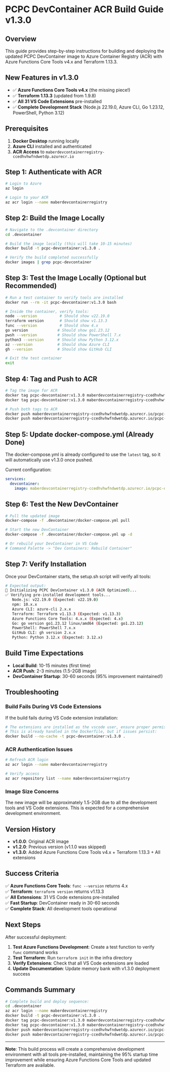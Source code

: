 # PCPC DevContainer ACR Build Guide v1.3.0

## Overview

This guide provides step-by-step instructions for building and deploying the updated PCPC DevContainer image to Azure Container Registry (ACR) with Azure Functions Core Tools v4.x and Terraform 1.13.3.

## New Features in v1.3.0

- ✅ **Azure Functions Core Tools v4.x** (the missing piece!)
- ✅ **Terraform 1.13.3** (updated from 1.9.8)
- ✅ **All 31 VS Code Extensions** pre-installed
- ✅ **Complete Development Stack** (Node.js 22.19.0, Azure CLI, Go 1.23.12, PowerShell, Python 3.12)

## Prerequisites

1. **Docker Desktop** running locally
2. **Azure CLI** installed and authenticated
3. **ACR Access** to `maberdevcontainerregistry-ccedhvhwfndwetdp.azurecr.io`

## Step 1: Authenticate with ACR

```bash
# Login to Azure
az login

# Login to your ACR
az acr login --name maberdevcontainerregistry
```

## Step 2: Build the Image Locally

```bash
# Navigate to the .devcontainer directory
cd .devcontainer

# Build the image locally (this will take 10-15 minutes)
docker build -t pcpc-devcontainer:v1.3.0 .

# Verify the build completed successfully
docker images | grep pcpc-devcontainer
```

## Step 3: Test the Image Locally (Optional but Recommended)

```bash
# Run a test container to verify tools are installed
docker run --rm -it pcpc-devcontainer:v1.3.0 bash

# Inside the container, verify tools:
node --version          # Should show v22.19.0
terraform version       # Should show v1.13.3
func --version          # Should show 4.x
go version             # Should show go1.23.12
pwsh --version         # Should show PowerShell 7.x
python3 --version      # Should show Python 3.12.x
az --version           # Should show Azure CLI
gh --version           # Should show GitHub CLI

# Exit the test container
exit
```

## Step 4: Tag and Push to ACR

```bash
# Tag the image for ACR
docker tag pcpc-devcontainer:v1.3.0 maberdevcontainerregistry-ccedhvhwfndwetdp.azurecr.io/pcpc-devcontainer:v1.3.0
docker tag pcpc-devcontainer:v1.3.0 maberdevcontainerregistry-ccedhvhwfndwetdp.azurecr.io/pcpc-devcontainer:latest

# Push both tags to ACR
docker push maberdevcontainerregistry-ccedhvhwfndwetdp.azurecr.io/pcpc-devcontainer:v1.3.0
docker push maberdevcontainerregistry-ccedhvhwfndwetdp.azurecr.io/pcpc-devcontainer:latest
```

## Step 5: Update docker-compose.yml (Already Done)

The docker-compose.yml is already configured to use the `latest` tag, so it will automatically use v1.3.0 once pushed.

Current configuration:

```yaml
services:
  devcontainer:
    image: maberdevcontainerregistry-ccedhvhwfndwetdp.azurecr.io/pcpc-devcontainer:latest
```

## Step 6: Test the New DevContainer

```bash
# Pull the updated image
docker-compose -f .devcontainer/docker-compose.yml pull

# Start the new DevContainer
docker-compose -f .devcontainer/docker-compose.yml up -d

# Or rebuild your DevContainer in VS Code
# Command Palette -> "Dev Containers: Rebuild Container"
```

## Step 7: Verify Installation

Once your DevContainer starts, the setup.sh script will verify all tools:

```bash
# Expected output:
🚀 Initializing PCPC DevContainer v1.3.0 (ACR Optimized)...
✅ Verifying pre-installed development tools...
   Node.js: v22.19.0 (Expected: v22.19.0)
   npm: 10.x.x
   Azure CLI: azure-cli 2.x.x
   Terraform: Terraform v1.13.3 (Expected: v1.13.3)
   Azure Functions Core Tools: 4.x.x (Expected: 4.x)
   Go: go version go1.23.12 linux/amd64 (Expected: go1.23.12)
   PowerShell: PowerShell 7.x.x
   GitHub CLI: gh version 2.x.x
   Python: Python 3.12.x (Expected: 3.12.x)
```

## Build Time Expectations

- **Local Build**: 10-15 minutes (first time)
- **ACR Push**: 2-3 minutes (1.5-2GB image)
- **DevContainer Startup**: 30-60 seconds (95% improvement maintained!)

## Troubleshooting

### Build Fails During VS Code Extensions

If the build fails during VS Code extension installation:

```bash
# The extensions are installed as the vscode user, ensure proper permissions
# This is already handled in the Dockerfile, but if issues persist:
docker build --no-cache -t pcpc-devcontainer:v1.3.0 .
```

### ACR Authentication Issues

```bash
# Refresh ACR login
az acr login --name maberdevcontainerregistry

# Verify access
az acr repository list --name maberdevcontainerregistry
```

### Image Size Concerns

The new image will be approximately 1.5-2GB due to all the development tools and VS Code extensions. This is expected for a comprehensive development environment.

## Version History

- **v1.0.0**: Original ACR image
- **v1.2.0**: Previous version (v1.1.0 was skipped)
- **v1.3.0**: Added Azure Functions Core Tools v4.x + Terraform 1.13.3 + All extensions

## Success Criteria

✅ **Azure Functions Core Tools**: `func --version` returns 4.x  
✅ **Terraform**: `terraform version` returns v1.13.3  
✅ **All Extensions**: 31 VS Code extensions pre-installed  
✅ **Fast Startup**: DevContainer ready in 30-60 seconds  
✅ **Complete Stack**: All development tools operational

## Next Steps

After successful deployment:

1. **Test Azure Functions Development**: Create a test function to verify `func` command works
2. **Test Terraform**: Run `terraform init` in the infra directory
3. **Verify Extensions**: Check that all VS Code extensions are loaded
4. **Update Documentation**: Update memory bank with v1.3.0 deployment success

## Commands Summary

```bash
# Complete build and deploy sequence:
cd .devcontainer
az acr login --name maberdevcontainerregistry
docker build -t pcpc-devcontainer:v1.3.0 .
docker tag pcpc-devcontainer:v1.3.0 maberdevcontainerregistry-ccedhvhwfndwetdp.azurecr.io/pcpc-devcontainer:v1.3.0
docker tag pcpc-devcontainer:v1.3.0 maberdevcontainerregistry-ccedhvhwfndwetdp.azurecr.io/pcpc-devcontainer:latest
docker push maberdevcontainerregistry-ccedhvhwfndwetdp.azurecr.io/pcpc-devcontainer:v1.3.0
docker push maberdevcontainerregistry-ccedhvhwfndwetdp.azurecr.io/pcpc-devcontainer:latest
```

---

**Note**: This build process will create a comprehensive development environment with all tools pre-installed, maintaining the 95% startup time improvement while ensuring Azure Functions Core Tools and updated Terraform are available.
